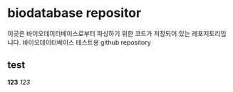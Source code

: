 # biodatabase repositor
이곳은 바이오데이터베이스로부터 파싱하기 위한 코드가 저장되어 있는 레포지토리입니다.
바이오데이터베이스 테스트용 github repository
## test
**123**
*123*
